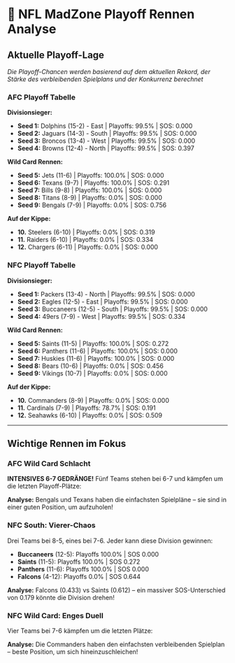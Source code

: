 # 🏈 NFL MadZone Playoff Rennen Analyse

## Aktuelle Playoff-Lage

*Die Playoff-Chancen werden basierend auf dem aktuellen Rekord, der Stärke des verbleibenden Spielplans und der Konkurrenz berechnet*

### AFC Playoff Tabelle

**Divisionsieger:**
- **Seed 1:** Dolphins (15-2) - East | Playoffs: 99.5% | SOS: 0.000
- **Seed 2:** Jaguars (14-3) - South | Playoffs: 99.5% | SOS: 0.000
- **Seed 3:** Broncos (13-4) - West | Playoffs: 99.5% | SOS: 0.000
- **Seed 4:** Browns (12-4) - North | Playoffs: 99.5% | SOS: 0.397

**Wild Card Rennen:**
- **Seed 5:** Jets (11-6) | Playoffs: 100.0% | SOS: 0.000
- **Seed 6:** Texans (9-7) | Playoffs: 100.0% | SOS: 0.291
- **Seed 7:** Bills (9-8) | Playoffs: 100.0% | SOS: 0.000
- **Seed 8:** Titans (8-9) | Playoffs: 0.0% | SOS: 0.000
- **Seed 9:** Bengals (7-9) | Playoffs: 0.0% | SOS: 0.756

**Auf der Kippe:**
- **10.** Steelers (6-10) | Playoffs: 0.0% | SOS: 0.319
- **11.** Raiders (6-10) | Playoffs: 0.0% | SOS: 0.334
- **12.** Chargers (6-11) | Playoffs: 0.0% | SOS: 0.000

### NFC Playoff Tabelle

**Divisionsieger:**
- **Seed 1:** Packers (13-4) - North | Playoffs: 99.5% | SOS: 0.000
- **Seed 2:** Eagles (12-5) - East | Playoffs: 99.5% | SOS: 0.000
- **Seed 3:** Buccaneers (12-5) - South | Playoffs: 99.5% | SOS: 0.000
- **Seed 4:** 49ers (7-9) - West | Playoffs: 99.5% | SOS: 0.334

**Wild Card Rennen:**
- **Seed 5:** Saints (11-5) | Playoffs: 100.0% | SOS: 0.272
- **Seed 6:** Panthers (11-6) | Playoffs: 100.0% | SOS: 0.000
- **Seed 7:** Huskies (11-6) | Playoffs: 100.0% | SOS: 0.000
- **Seed 8:** Bears (10-6) | Playoffs: 0.0% | SOS: 0.456
- **Seed 9:** Vikings (10-7) | Playoffs: 0.0% | SOS: 0.000

**Auf der Kippe:**
- **10.** Commanders (8-9) | Playoffs: 0.0% | SOS: 0.000
- **11.** Cardinals (7-9) | Playoffs: 78.7% | SOS: 0.191
- **12.** Seahawks (6-10) | Playoffs: 0.0% | SOS: 0.509

---

## Wichtige Rennen im Fokus

### AFC Wild Card Schlacht

**INTENSIVES 6-7 GEDRÄNGE!** Fünf Teams stehen bei 6-7 und kämpfen um die letzten Playoff-Plätze:


**Analyse:** Bengals und Texans haben die einfachsten Spielpläne – sie sind in einer guten Position, um aufzuholen!

### NFC South: Vierer-Chaos

Drei Teams bei 8-5, eines bei 7-6. Jeder kann diese Division gewinnen:

- **Buccaneers** (12-5): Playoffs 100.0% | SOS 0.000
- **Saints** (11-5): Playoffs 100.0% | SOS 0.272
- **Panthers** (11-6): Playoffs 100.0% | SOS 0.000
- **Falcons** (4-12): Playoffs 0.0% | SOS 0.644

**Analyse:** Falcons (0.433) vs Saints (0.612) – ein massiver SOS-Unterschied von 0.179 könnte die Division drehen!

### NFC Wild Card: Enges Duell

Vier Teams bei 7-6 kämpfen um die letzten Plätze:


**Analyse:** Die Commanders haben den einfachsten verbleibenden Spielplan – beste Position, um sich hineinzuschleichen!
